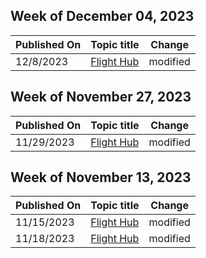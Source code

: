 <!-- This file is generated automatically each week. Changes made to this file will be overwritten.-->



## Week of December 04, 2023


| Published On |Topic title | Change |
|------|------------|--------|
| 12/8/2023 | [Flight Hub](/windows-insider/flight-hub/index) | modified |


## Week of November 27, 2023


| Published On |Topic title | Change |
|------|------------|--------|
| 11/29/2023 | [Flight Hub](/windows-insider/flight-hub/index) | modified |


## Week of November 13, 2023


| Published On |Topic title | Change |
|------|------------|--------|
| 11/15/2023 | [Flight Hub](/windows-insider/flight-hub/index) | modified |
| 11/18/2023 | [Flight Hub](/windows-insider/flight-hub/index) | modified |
